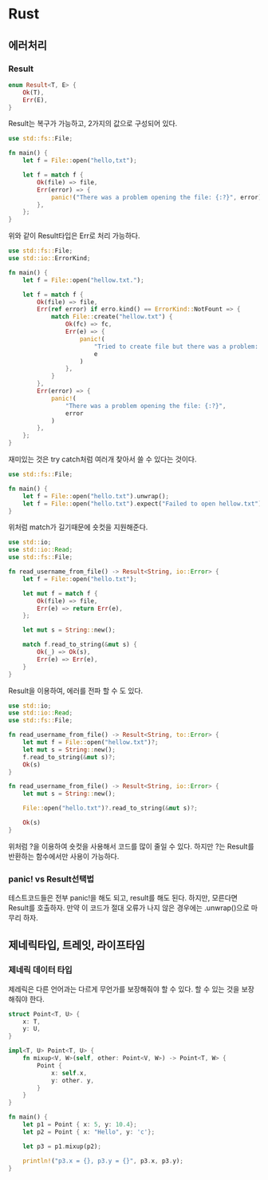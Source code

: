 # Rust
## 에러처리
### Result
```rs
enum Result<T, E> {
    Ok(T),
    Err(E),
}
```
Result는 복구가 가능하고, 2가지의 값으로 구성되어 있다.

```rs
use std::fs::File;

fn main() {
    let f = File::open("hello,txt");

    let f = match f {
        Ok(file) => file,
        Err(error) => {
            panic!("There was a problem opening the file: {:?}", error)
        },
    };
}
```
위와 같이 Result타입은 Err로 처리 가능하다.

```rs
use std::fs::File;
use std::io::ErrorKind;

fn main() {
    let f = File::open("hellow.txt.");

    let f = match f {
        Ok(file) => file,
        Err(ref error) if erro.kind() == ErrorKind::NotFount => {
            match File::create("hellow.txt") {
                Ok(fc) => fc,
                Err(e) => {
                    panic!(
                        "Tried to create file but there was a problem: {:?}",
                        e
                    )
                },
            }
        },
        Err(error) => {
            panic!(
                "There was a problem opening the file: {:?}",
                error
            )
        },
    };
}
```
재미있는 것은 try catch처럼 여러개 찾아서 쓸 수 있다는 것이다.

```rs
use std::fs::File;

fn main() {
    let f = File::open("hello.txt").unwrap();
    let f = File::open("hello.txt").expect("Failed to open hellow.txt");
}
```
위처럼 match가 길기때문에 숏컷을 지원해준다.

```rs
use std::io;
use std::io::Read;
use std::fs::File;

fn read_username_from_file() -> Result<String, io::Error> {
    let f = File::open("hello.txt");

    let mut f = match f {
        Ok(file) => file,
        Err(e) => return Err(e),
    };

    let mut s = String::new();

    match f.read_to_string(&mut s) {
        Ok(_) => Ok(s),
        Err(e) => Err(e),
    }
}
```
Result을 이용하여, 에러를 전파 할 수 도 있다.

```rs
use std::io;
use std::io::Read;
use std::fs::File;

fn read_username_from_file() -> Result<String, to::Error> {
    let mut f = File::open("hellow.txt")?;
    let mut s = String::new();
    f.read_to_string(&mut s)?;
    Ok(s)
}

fn read_username_from_file() -> Result<String, io::Error> {
    let mut s = String::new();

    File::open("hello.txt")?.read_to_string(&mut s)?;

    Ok(s)
}
```
위처럼 ?을 이용하여 숏컷을 사용해서 코드를 많이 줄일 수 있다. 하지만 ?는 Result를 반환하는 함수에서만 사용이 가능하다.

### panic! vs Result선택법
테스트코드들은 전부 panic!을 해도 되고, result를 해도 된다. 하지만, 모른다면 Result를 호출하자. 만약 이 코드가 절대 오류가 나지 않은 경우에는 .unwrap()으로 마무리 하자.

## 제네릭타입, 트레잇, 라이프타임
### 제네릭 데이터 타입
제레릭은 다른 언어과는 다르게 무언가를 보장해줘야 할 수 있다. 할 수 있는 것을 보장 해줘야 한다.
```rs
struct Point<T, U> {
    x: T,
    y: U,
}

impl<T, U> Point<T, U> {
    fn mixup<V, W>(self, other: Point<V, W>) -> Point<T, W> {
        Point {
            x: self.x,
            y: other. y,
        }
    }
}

fn main() {
    let p1 = Point { x: 5, y: 10.4};
    let p2 = Point { x: "Hello", y: 'c'};

    let p3 = p1.mixup(p2);

    println!("p3.x = {}, p3.y = {}", p3.x, p3.y);
}
```